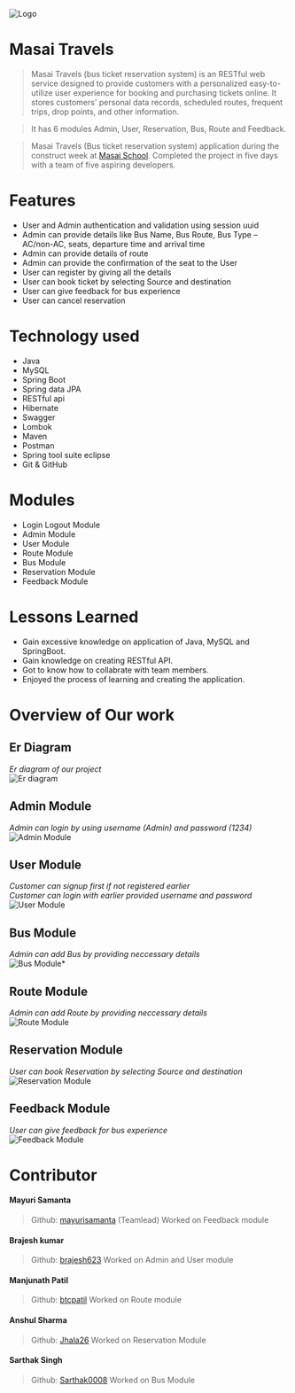 ![Logo](https://github.com/mayurisamanta/bright-thrill-6240/blob/main/Assets/logo.png?raw=true)

# Masai Travels

> Masai Travels (bus ticket reservation system) is an RESTful web service designed to provide customers with a personalized easy-to-utilize user experience for booking and purchasing tickets online. It stores customers' personal data records, scheduled routes, frequent trips, drop points, and other information.

> It has 6 modules Admin, User, Reservation, Bus, Route and Feedback.

> Masai Travels (Bus ticket reservation system) application during the construct week at [Masai School](https://masaischool.com/). Completed the project in five days with a team of five aspiring developers.

# Features

- User and Admin authentication and validation using session uuid
- Admin can provide details like Bus Name, Bus Route, Bus Type –AC/non-AC, seats, departure time and arrival time
- Admin can provide details of route
- Admin can provide the confirmation of the seat to the User
- User can register by giving all the details
- User can book ticket by selecting Source and destination
- User can give feedback for bus experience
- User can cancel reservation

# Technology used 

- Java
- MySQL
- Spring Boot
- Spring data JPA
- RESTful api
- Hibernate
- Swagger
- Lombok
- Maven
- Postman
- Spring tool suite eclipse
- Git & GitHub

# Modules

- Login Logout Module
- Admin Module
- User Module
- Route Module
- Bus Module
- Reservation Module
- Feedback Module

# Lessons Learned

- Gain excessive knowledge on application of Java, MySQL and SpringBoot.
- Gain knowledge on creating RESTful API.
- Got to know how to collabrate with team members.
- Enjoyed the process of learning and creating the application.

# Overview of Our work

## **Er Diagram** 
*Er diagram of our project*
</br>
![Er diagram](https://github.com/mayurisamanta/bright-thrill-6240/blob/main/Assets/erdiagram.png?raw=true)

## **Admin Module** 
*Admin can login by using username (Admin) and password (1234)*
</br>
![Admin Module](https://github.com/mayurisamanta/bright-thrill-6240/blob/main/Assets/admin.png?raw=true)


## **User Module**
*Customer can signup first if not registered earlier*
</br>
*Customer can login with earlier provided username and password*
</br>
![User Module](https://github.com/mayurisamanta/bright-thrill-6240/blob/main/Assets/user.png?raw=true)

## **Bus Module** 
*Admin can add Bus by providing neccessary details*
</br>
![Bus Module*](https://github.com/mayurisamanta/bright-thrill-6240/blob/main/Assets/bus.png?raw=true)

## **Route Module**
*Admin can add Route by providing neccessary details*
</br>
![Route Module](https://github.com/mayurisamanta/bright-thrill-6240/blob/main/Assets/route.png?raw=true)

## **Reservation Module**
*User can book Reservation by selecting Source and destination*
</br>
![Reservation Module](https://github.com/mayurisamanta/bright-thrill-6240/blob/main/Assets/reservation.png?raw=true)

## **Feedback Module**
*User can give feedback for bus experience*
</br>
![Feedback Module](https://github.com/mayurisamanta/bright-thrill-6240/blob/main/Assets/feedback.png?raw=true)

# Contributor

#### Mayuri Samanta
> Github: [mayurisamanta](https://github.com/mayurisamanta) 
(Teamlead)
Worked on Feedback module
#### Brajesh kumar
> Github: [brajesh623](https://github.com/brajesh623)
Worked on Admin and User module

#### Manjunath Patil 
>Github: [btcpatil](https://github.com/btcpatil)
Worked on Route module

#### Anshul Sharma
>Github: [Jhala26](https://github.com/Jhala26)
Worked on Reservation Module

#### Sarthak Singh
>Github: [Sarthak0008](https://github.com/Sarthak0008)
Worked on Bus Module


